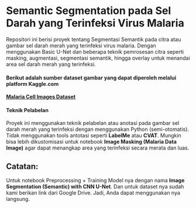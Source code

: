 # Semantic Segmentation pada Sel Darah yang Terinfeksi Virus Malaria
Repositori ini berisi proyek tentang Segmentasi Semantik pada citra atau gambar sel darah merah yang terinfeksi virus malaria. Dengan menggunakan Basic U-Net dan beberapa teknik pemrosesan citra seperti masking, augmentasi, segmentasi semantik, hingga overlay untuk menandai area sel darah merah yang terinfeksi.

#### Berikut adalah sumber dataset gambar yang dapat diperoleh melalui platform Kaggle.com
__[Malaria Cell Images Dataset](https://www.kaggle.com/datasets/iarunava/cell-images-for-detecting-malaria)__

#### Teknik Pelabelan
Proyek ini menggunakan teknik pelabelan atau anotasi pada gambar sel darah merah yang terinfeksi dengan menggunakan Python (semi-otomatis). Tidak menggunakan tools antotasi seperti **LabelMe** atau **CVAT**. Mungkin bisa lebih dikustomisasi untuk notebook **Image Masking (Malaria Data Image)** agar dapat menangkap area yang terinfeksi secara merata dan luas.

## Catatan:
Untuk notebook Preprocessing + Training Model nya dengan nama **Image Segmentation (Semantic) with CNN U-Net**. Dan untuk dataset nya sudah kami berikan link dari Google Drive. Jadi, Anda dapat menggunakan nya langsung.
